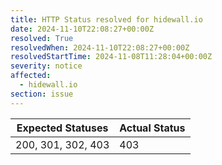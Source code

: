 ```yaml
---
title: HTTP Status resolved for hidewall.io
date: 2024-11-10T22:08:27+00:00Z
resolved: True
resolvedWhen: 2024-11-10T22:08:27+00:00Z
resolvedStartTime: 2024-11-08T11:28:04+00:00Z
severity: notice
affected:
  - hidewall.io
section: issue
---
```


| Expected Statuses | Actual Status  |
|-------------------|----------------|
| 200, 301, 302, 403 | 403 |
